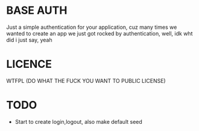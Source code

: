 # BASE AUTH
Just a simple authentication for your application, cuz many times we wanted to create an app we just got rocked by authentication, well, idk wht did i just say, yeah

# LICENCE
WTFPL (DO WHAT THE FUCK YOU WANT TO PUBLIC LICENSE)

# TODO
- Start to create login,logout, also make default seed 